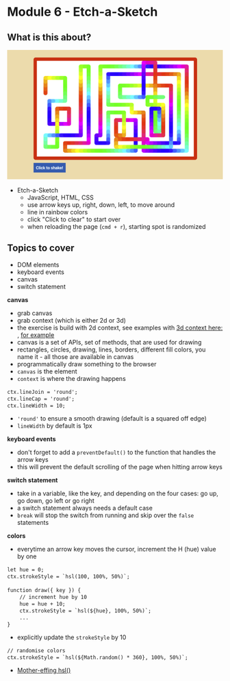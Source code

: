 # Module 6 - Etch-a-Sketch

## What is this about?

![mod 0601](./img/screen-mod0601-01.png)

- Etch-a-Sketch
  - JavaScript, HTML, CSS
  - use arrow keys up, right, down, left, to move around
  - line in rainbow colors
  - click "Click to clear" to start over
  - when reloading the page (`cmd + r`), starting spot is randomized

## Topics to cover

- DOM elements
- keyboard events
- canvas
- switch statement

**canvas**

- grab canvas
- grab context (which is either 2d or 3d)
- the exercise is build with 2d context, see examples with [3d context here: ](https://threejs.org/), [for example ](https://threejs.org/examples/#webgl_effects_parallaxbarrier)
- canvas is a set of APIs, set of methods, that are used for drawing
- rectangles, circles, drawing, lines, borders, different fill colors, you name it - all those are available in canvas
- programmatically draw something to the browser
- `canvas` is the element
- `context` is where the drawing happens

```
ctx.lineJoin = 'round';
ctx.lineCap = 'round';
ctx.lineWidth = 10;
```

- `'round'` to ensure a smooth drawing (default is a squared off edge)
- `lineWidth` by default is 1px

**keyboard events**

- don't forget to add a `preventDefault()` to the function that handles the arrow keys
- this will prevent the default scrolling of the page when hitting arrow keys

**switch statement**

- take in a variable, like the key, and depending on the four cases: go up, go down, go left or go right
- a switch statement always needs a default case
- `break` will stop the switch from running and skip over the `false` statements

**colors**

- everytime an arrow key moves the cursor, increment the H (hue) value by one

```
let hue = 0;
ctx.strokeStyle = `hsl(100, 100%, 50%)`;

function draw({ key }) {
    // increment hue by 10
    hue = hue + 10;
    ctx.strokeStyle = `hsl(${hue}, 100%, 50%)`;
    ...
}
```

- explicitly update the `strokeStyle` by 10

```
// randomise colors
ctx.strokeStyle = `hsl(${Math.random() * 360}, 100%, 50%)`;
```

- [Mother-effing hsl()](https://mothereffinghsl.com/)
